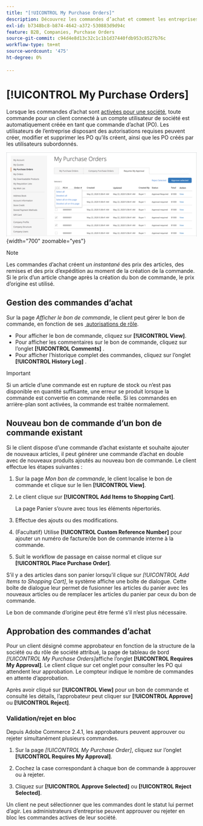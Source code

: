 ```yaml
---
title: "[!UICONTROL My Purchase Orders]"
description: Découvrez les commandes d’achat et comment les entreprises peuvent les utiliser pour gérer leurs achats.
exl-id: b7348bc8-b874-4642-a372-530883d9d94c
feature: B2B, Companies, Purchase Orders
source-git-commit: c94d4e8d13c32c1c1b1d37440fdb953c8527b76c
workflow-type: tm+mt
source-wordcount: '475'
ht-degree: 0%

---
```


# [!UICONTROL My Purchase Orders]

Lorsque les commandes d’achat sont [activées pour une société](purchase-order-flow.md), toute commande pour un client connecté à un compte utilisateur de société est automatiquement créée en tant que commande d’achat (PO). Les utilisateurs de l’entreprise disposant des autorisations requises peuvent créer, modifier et supprimer les PO qu’ils créent, ainsi que les PO créés par les utilisateurs subordonnés.

![Mes commandes](./assets/account-dashboard-my-purchase-orders.png){width="700" zoomable="yes"}

>[!NOTE]
>
>Les commandes d’achat créent un _instantané_ des prix des articles, des remises et des prix d’expédition au moment de la création de la commande. Si le prix d’un article change après la création du bon de commande, le prix d’origine est utilisé.

## Gestion des commandes d’achat

Sur la page _Afficher le bon de commande_, le client peut gérer le bon de commande, en fonction de ses [&#x200B; autorisations de rôle](account-company-roles-permissions.md).

- Pour afficher le bon de commande, cliquez sur **[!UICONTROL View]**.
- Pour afficher les commentaires sur le bon de commande, cliquez sur l’onglet **[!UICONTROL Comments]** .
- Pour afficher l’historique complet des commandes, cliquez sur l’onglet **[!UICONTROL History Log]** .

>[!IMPORTANT]
>
>Si un article d’une commande est en rupture de stock ou n’est pas disponible en quantité suffisante, une erreur se produit lorsque la commande est convertie en commande réelle. Si les commandes en arrière-plan sont activées, la commande est traitée normalement.

## Nouveau bon de commande d’un bon de commande existant

Si le client dispose d’une commande d’achat existante et souhaite ajouter de nouveaux articles, il peut générer une commande d’achat en double avec de nouveaux produits ajoutés au nouveau bon de commande. Le client effectue les étapes suivantes :

1. Sur la page _Mon bon de commande_, le client localise le bon de commande et clique sur le lien **[!UICONTROL View]**.

1. Le client clique sur **[!UICONTROL Add Items to Shopping Cart]**.

   La page Panier s’ouvre avec tous les éléments répertoriés.

1. Effectue des ajouts ou des modifications.

1. (Facultatif) Utilise **[!UICONTROL Custom Reference Number]** pour ajouter un numéro de facture/de bon de commande interne à la commande.

1. Suit le workflow de passage en caisse normal et clique sur **[!UICONTROL Place Purchase Order]**.

S’il y a des articles dans son panier lorsqu’il clique sur _[!UICONTROL Add Items to Shopping Cart]_, le système affiche une boîte de dialogue. Cette boîte de dialogue leur permet de fusionner les articles du panier avec les nouveaux articles ou de remplacer les articles du panier par ceux du bon de commande.

Le bon de commande d’origine peut être fermé s’il n’est plus nécessaire.

## Approbation des commandes d’achat

Pour un client désigné comme approbateur en fonction de la structure de la société ou du rôle de société attribué, la page de tableau de bord _[!UICONTROL My Purchase Orders]_&#x200B;affiche l’onglet **[!UICONTROL Requires My Approval]**. Le client clique sur cet onglet pour consulter les PO qui attendent leur approbation. Le compteur indique le nombre de commandes en attente d’approbation.

Après avoir cliqué sur **[!UICONTROL View]** pour un bon de commande et consulté les détails, l’approbateur peut cliquer sur **[!UICONTROL Approve]** ou **[!UICONTROL Reject]**.

### Validation/rejet en bloc

Depuis Adobe Commerce 2.4.1, les approbateurs peuvent approuver ou rejeter simultanément plusieurs commandes.

1. Sur la page _[!UICONTROL My Purchase Order]_, cliquez sur l’onglet **[!UICONTROL Requires My Approval]**.

1. Cochez la case correspondant à chaque bon de commande à approuver ou à rejeter.

1. Cliquez sur **[!UICONTROL Approve Selected]** ou **[!UICONTROL Reject Selected]**.

Un client ne peut sélectionner que les commandes dont le statut lui permet d’agir. Les administrateurs d’entreprise peuvent approuver ou rejeter en bloc les commandes actives de leur société.
